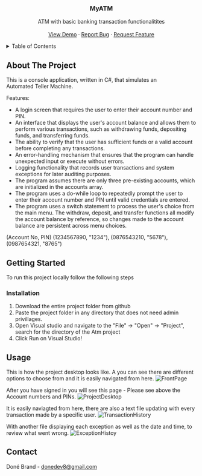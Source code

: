 <a name="readme-top"></a>

<div align="center">

  <h3 align="center">MyATM</h3>

  <p align="center">
    ATM with basic banking transaction functionalitites
    <br />
    <br />
    <a href="https://github.com/othneildrew/Best-README-Template">View Demo</a>
    ·
    <a href="https://github.com/othneildrew/Best-README-Template/issues">Report Bug</a>
    ·
    <a href="https://github.com/othneildrew/Best-README-Template/issues">Request Feature</a>
  </p>
</div>

<details>
  <summary>Table of Contents</summary>
  <ol>
    <li>
      <a href="#about-the-project">About The Project</a>
    </li>
    <li>
      <a href="#getting-started">Getting Started</a>
      <ul>
        <li><a href="#installation">Installation</a></li>
      </ul>
    </li>
    <li><a href="#usage">Usage</a></li>
    <li><a href="#contact">Contact</a></li>
  </ol>
</details>

## About The Project

This is a console application, written in C#, that simulates an Automated Teller Machine.

Features:
* A login screen that requires the user to enter their account number and PIN.
* An interface that displays the user's account balance and allows them to perform various transactions, such as
withdrawing funds, depositing funds, and transferring funds.
* The ability to verify that the user has sufficient funds or a valid account before completing any transactions.
* An error-handling mechanism that ensures that the program can handle unexpected input or execute without errors.
* Logging functionality that records user transactions and system exceptions for later auditing purposes.
* The program assumes there are only three pre-existing accounts, which are initialized in the accounts array.
* The program uses a do-while loop to repeatedly prompt the user to enter their account number and PIN until valid
credentials are entered.
* The program uses a switch statement to process the user's choice from the main menu. The withdraw, deposit, and
transfer functions all modify the account balance by reference, so changes made to the account balance are persistent
across menu choices.

(Account No, PIN)
(1234567890, "1234"),
(0876543210, "5678"),
(0987654321, "8765")

## Getting Started
To run this project locally follow the following steps

### Installation

1. Download the entire project folder from github
2. Paste the project folder in any directory that does not need admin privillages.
3. Open Visual studio and navigate to the "File" -> "Open" -> "Project", search for the directory of the Atm project
4. Click Run on Visual Studio!

## Usage

This is how the project desktop looks like. A you can see there are different options to choose from and it is easily navigated from here.
![FrontPage](https://github.com/Done-Brand/MyATM/assets/111229240/c5eb98e7-99f8-444a-9d90-cde484175f39)


After you have signed in you will see this page - Please see above the Account numbers and PINs.
![ProjectDesktop](https://github.com/Done-Brand/MyATM/assets/111229240/32549f7a-a662-4166-a559-5396948bb16f)

It is easily naviagted from here, there are also a text file updating with every transaction made by a specific user.
![TransactionHistory](https://github.com/Done-Brand/MyATM/assets/111229240/5d550ba1-2e6c-4401-827f-546d8b2157af)

With another file displaying each exception as well as the date and time, to review what went wrong.
![ExceptionHistoy](https://github.com/Done-Brand/MyATM/assets/111229240/a3e9eb49-67ec-4e79-b2d5-ca450b7df03e)

## Contact

Doné Brand - donedev8@gmail.com
